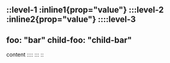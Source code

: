 ::level-1
:inline1{prop="value"}
:::level-2
:inline2{prop="value"}
::::level-3
---
foo: "bar"
  child-foo: "child-bar"
---
content
::::
:::
::